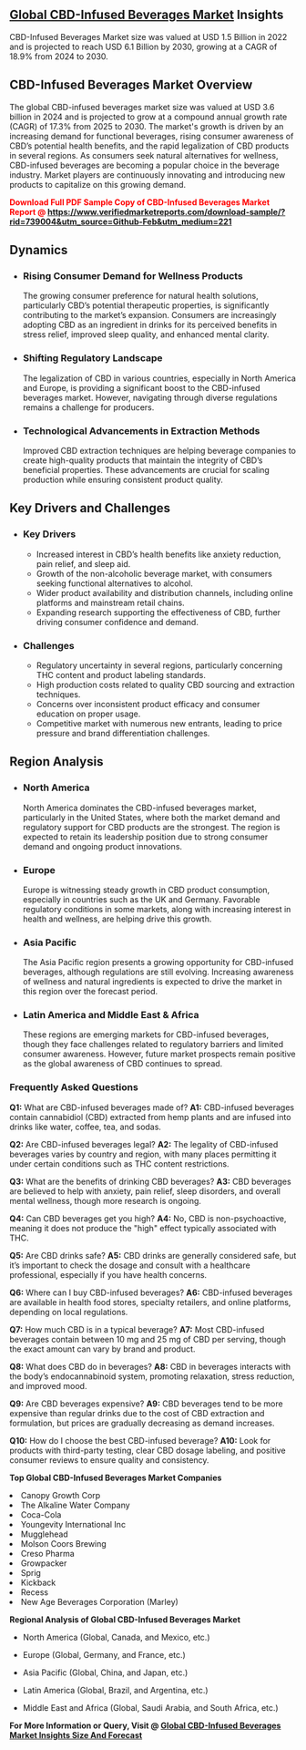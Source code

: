 <h2><a href="https://www.verifiedmarketreports.com/download-sample/?rid=739004&amp;utm_source=Github&amp;utm_medium=221" target="_blank">Global CBD-Infused Beverages Market</a> Insights</h2><p>CBD-Infused Beverages Market size was valued at USD 1.5 Billion in 2022 and is projected to reach USD 6.1 Billion by 2030, growing at a CAGR of 18.9% from 2024 to 2030.</p><p> <h2>CBD-Infused Beverages Market Overview</h2> <p>The global CBD-infused beverages market size was valued at USD 3.6 billion in 2024 and is projected to grow at a compound annual growth rate (CAGR) of 17.3% from 2025 to 2030. The market's growth is driven by an increasing demand for functional beverages, rising consumer awareness of CBD’s potential health benefits, and the rapid legalization of CBD products in several regions. As consumers seek natural alternatives for wellness, CBD-infused beverages are becoming a popular choice in the beverage industry. Market players are continuously innovating and introducing new products to capitalize on this growing demand.</p> <p><strong><p><span class=""><span style="color: #ff0000;"><strong>Download Full PDF Sample Copy of CBD-Infused Beverages Market Report</strong> @ </span><a href="https://www.verifiedmarketreports.com/download-sample/?rid=739004&amp;utm_source=Github-Feb&amp;utm_medium=221" target="_blank">https://www.verifiedmarketreports.com/download-sample/?rid=739004&amp;utm_source=Github-Feb&amp;utm_medium=221</a></span></p></strong></p> <h2>Dynamics</h2> <ul> <li><h3>Rising Consumer Demand for Wellness Products</h3> The growing consumer preference for natural health solutions, particularly CBD’s potential therapeutic properties, is significantly contributing to the market’s expansion. Consumers are increasingly adopting CBD as an ingredient in drinks for its perceived benefits in stress relief, improved sleep quality, and enhanced mental clarity.</li> <li><h3>Shifting Regulatory Landscape</h3> The legalization of CBD in various countries, especially in North America and Europe, is providing a significant boost to the CBD-infused beverages market. However, navigating through diverse regulations remains a challenge for producers.</li> <li><h3>Technological Advancements in Extraction Methods</h3> Improved CBD extraction techniques are helping beverage companies to create high-quality products that maintain the integrity of CBD’s beneficial properties. These advancements are crucial for scaling production while ensuring consistent product quality.</li> </ul> <h2>Key Drivers and Challenges</h2> <ul> <li><h3>Key Drivers</h3> <ul> <li>Increased interest in CBD’s health benefits like anxiety reduction, pain relief, and sleep aid.</li> <li>Growth of the non-alcoholic beverage market, with consumers seeking functional alternatives to alcohol.</li> <li>Wider product availability and distribution channels, including online platforms and mainstream retail chains.</li> <li>Expanding research supporting the effectiveness of CBD, further driving consumer confidence and demand.</li> </ul> </li> <li><h3>Challenges</h3> <ul> <li>Regulatory uncertainty in several regions, particularly concerning THC content and product labeling standards.</li> <li>High production costs related to quality CBD sourcing and extraction techniques.</li> <li>Concerns over inconsistent product efficacy and consumer education on proper usage.</li> <li>Competitive market with numerous new entrants, leading to price pressure and brand differentiation challenges.</li> </ul> </li> </ul> <h2>Region Analysis</h2> <ul> <li><h3>North America</h3> North America dominates the CBD-infused beverages market, particularly in the United States, where both the market demand and regulatory support for CBD products are the strongest. The region is expected to retain its leadership position due to strong consumer demand and ongoing product innovations.</li> <li><h3>Europe</h3> Europe is witnessing steady growth in CBD product consumption, especially in countries such as the UK and Germany. Favorable regulatory conditions in some markets, along with increasing interest in health and wellness, are helping drive this growth.</li> <li><h3>Asia Pacific</h3> The Asia Pacific region presents a growing opportunity for CBD-infused beverages, although regulations are still evolving. Increasing awareness of wellness and natural ingredients is expected to drive the market in this region over the forecast period.</li> <li><h3>Latin America and Middle East & Africa</h3> These regions are emerging markets for CBD-infused beverages, though they face challenges related to regulatory barriers and limited consumer awareness. However, future market prospects remain positive as the global awareness of CBD continues to spread.</li> </ul> <h3>Frequently Asked Questions</h3> <p><strong>Q1:</strong> What are CBD-infused beverages made of? <strong>A1:</strong> CBD-infused beverages contain cannabidiol (CBD) extracted from hemp plants and are infused into drinks like water, coffee, tea, and sodas.</p> <p><strong>Q2:</strong> Are CBD-infused beverages legal? <strong>A2:</strong> The legality of CBD-infused beverages varies by country and region, with many places permitting it under certain conditions such as THC content restrictions.</p> <p><strong>Q3:</strong> What are the benefits of drinking CBD beverages? <strong>A3:</strong> CBD beverages are believed to help with anxiety, pain relief, sleep disorders, and overall mental wellness, though more research is ongoing.</p> <p><strong>Q4:</strong> Can CBD beverages get you high? <strong>A4:</strong> No, CBD is non-psychoactive, meaning it does not produce the "high" effect typically associated with THC.</p> <p><strong>Q5:</strong> Are CBD drinks safe? <strong>A5:</strong> CBD drinks are generally considered safe, but it’s important to check the dosage and consult with a healthcare professional, especially if you have health concerns.</p> <p><strong>Q6:</strong> Where can I buy CBD-infused beverages? <strong>A6:</strong> CBD-infused beverages are available in health food stores, specialty retailers, and online platforms, depending on local regulations.</p> <p><strong>Q7:</strong> How much CBD is in a typical beverage? <strong>A7:</strong> Most CBD-infused beverages contain between 10 mg and 25 mg of CBD per serving, though the exact amount can vary by brand and product.</p> <p><strong>Q8:</strong> What does CBD do in beverages? <strong>A8:</strong> CBD in beverages interacts with the body’s endocannabinoid system, promoting relaxation, stress reduction, and improved mood.</p> <p><strong>Q9:</strong> Are CBD beverages expensive? <strong>A9:</strong> CBD beverages tend to be more expensive than regular drinks due to the cost of CBD extraction and formulation, but prices are gradually decreasing as demand increases.</p> <p><strong>Q10:</strong> How do I choose the best CBD-infused beverage? <strong>A10:</strong> Look for products with third-party testing, clear CBD dosage labeling, and positive consumer reviews to ensure quality and consistency.</p> </p><p><strong>Top Global CBD-Infused Beverages Market Companies</strong></p><div data-test-id=""><p><li>Canopy Growth Corp</li><li> The Alkaline Water Company</li><li> Coca-Cola</li><li> Youngevity International Inc</li><li> Mugglehead</li><li> Molson Coors Brewing</li><li> Creso Pharma</li><li> Growpacker</li><li> Sprig</li><li> Kickback</li><li> Recess</li><li> New Age Beverages Corporation (Marley)</li></p><div><strong>Regional Analysis of&nbsp;Global CBD-Infused Beverages Market</strong></div><ul><li dir="ltr"><p dir="ltr">North America&nbsp;(Global, Canada, and Mexico, etc.)</p></li><li dir="ltr"><p dir="ltr">Europe (Global, Germany, and France, etc.)</p></li><li dir="ltr"><p dir="ltr">Asia Pacific&nbsp;(Global, China, and Japan, etc.)</p></li><li dir="ltr"><p dir="ltr">Latin America&nbsp;(Global, Brazil, and Argentina, etc.)</p></li><li dir="ltr">Middle East and Africa&nbsp;(Global, Saudi Arabia, and South Africa, etc.)</li></ul><p><strong>For More Information or Query, Visit @&nbsp;</strong><strong><a href="https://www.verifiedmarketreports.com/product/cbd-infused-beverages-market/?utm_source=Github&amp;utm_medium=221" target="_blank">Global CBD-Infused Beverages Market Insights Size And Forecast</a></strong></p></div>
